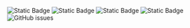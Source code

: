 ![Static Badge](https://img.shields.io/badge/blacklists-61-000000) ![Static Badge](https://img.shields.io/badge/blacklisted-2954669-cc0000) ![Static Badge](https://img.shields.io/badge/whitelisted-2250-00CC00) ![Static Badge](https://img.shields.io/badge/streaming_blacklist-28107-000000) ![GitHub issues](https://img.shields.io/github/issues/fabriziosalmi/blacklists)
